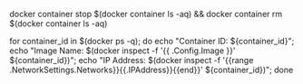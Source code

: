 docker container stop $(docker container ls -aq) && docker container rm $(docker container ls -aq)

for container_id in $(docker ps -q); do   echo "Container ID: ${container_id}";   echo "Image Name: $(docker inspect -f '{{ .Config.Image }}' ${container_id})";   echo "IP Address: $(docker inspect -f '{{range .NetworkSettings.Networks}}{{.IPAddress}}{{end}}' ${container_id})"; done




